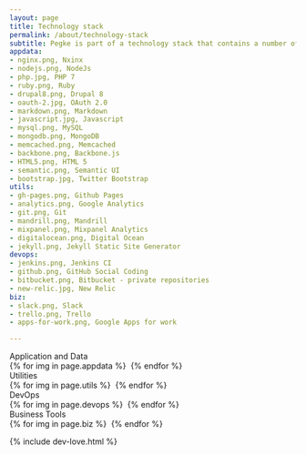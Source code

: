 ```yaml
---
layout: page
title: Technology stack
permalink: /about/technology-stack
subtitle: Pegke is part of a technology stack that contains a number of important pieces.
appdata:
- nginx.png, Nxinx
- nodejs.png, NodeJs
- php.jpg, PHP 7
- ruby.png, Ruby
- drupal8.png, Drupal 8
- oauth-2.jpg, OAuth 2.0
- markdown.png, Markdown
- javascript.jpg, Javascript
- mysql.png, MySQL
- mongodb.png, MongoDB
- memcached.png, Memcached
- backbone.png, Backbone.js
- HTML5.png, HTML 5
- semantic.png, Semantic UI
- bootstrap.jpg, Twitter Bootstrap
utils:
- gh-pages.png, Github Pages
- analytics.png, Google Analytics
- git.png, Git
- mandrill.png, Mandrill
- mixpanel.png, Mixpanel Analytics
- digitalocean.png, Digital Ocean
- jekyll.png, Jekyll Static Site Generator
devops:
- jenkins.png, Jenkins CI
- github.png, GitHub Social Coding
- bitbucket.png, Bitbucket - private repositories
- new-relic.jpg, New Relic
biz:
- slack.png, Slack
- trello.png, Trello
- apps-for-work.png, Google Apps for work

---
```


<div class="ui center aligned segment stack pegke" >

  <div class="ui divider horizontal">Application and Data</div>
  <div class="ui tiny images">
    {% for img in page.appdata %}
    <img data-src="/public/img/stack/{{ img | split:"," | first }}" data-content="{{ img | split:"," | last }}" class="ui image rounded tstack" />
    {% endfor %}
  </div>

  <div class="ui divider horizontal">Utilities</div>
  <div class="ui tiny images">
    {% for img in page.utils %}
    <img data-src="/public/img/stack/{{ img | split:"," | first }}" data-content="{{ img | split:"," | last }}" class="ui image rounded tstack" />
    {% endfor %}
  </div>

  <div class="ui divider horizontal">DevOps</div>
  <div class="ui tiny images">
    {% for img in page.devops %}
    <img data-src="/public/img/stack/{{ img | split:"," | first }}" data-content="{{ img | split:"," | last }}" class="ui image rounded tstack" />
    {% endfor %}
  </div>

  <div class="ui divider horizontal">Business Tools</div>
  <div class="ui tiny images">
    {% for img in page.biz %}
    <img data-src="/public/img/stack/{{ img | split:"," | first }}" data-content="{{ img | split:"," | last }}" class="ui image rounded tstack" />
    {% endfor %}
  </div>


</div>

<div class="ui divider hidden"></div>

{% include dev-love.html %}
